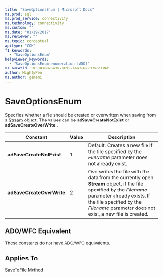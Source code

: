 ```yaml
---
title: "SaveOptionsEnum | Microsoft Docs"
ms.prod: sql
ms.prod_service: connectivity
ms.technology: connectivity
ms.custom: ""
ms.date: "01/19/2017"
ms.reviewer: ""
ms.topic: conceptual
apitype: "COM"
f1_keywords: 
  - "SaveOptionsEnum"
helpviewer_keywords: 
  - "SaveOptionsEnum enumeration [ADO]"
ms.assetid: 59339100-6e29-48d1-aea3-6873796d186b
author: MightyPen
ms.author: genemi
---
```

# SaveOptionsEnum
Specifies whether a file should be created or overwritten when saving from a [Stream](../../../ado/reference/ado-api/stream-object-ado.md) object. The values can be **adSaveCreateNotExist** or **adSaveCreateOverWrite**..  
  
|Constant|Value|Description|  
|--------------|-----------|-----------------|  
|**adSaveCreateNotExist**|1|Default. Creates a new file if the file specified by the *FileName* parameter does not already exist.|  
|**adSaveCreateOverWrite**|2|Overwrites the file with the data from the currently open **Stream** object, if the file specified by the *Filename* parameter already exists. If the file specified by the *Filename* parameter does not exist, a new file is created.|  
  
## ADO/WFC Equivalent  
 These constants do not have ADO/WFC equivalents.  
  
## Applies To  
 [SaveToFile Method](../../../ado/reference/ado-api/savetofile-method.md)
